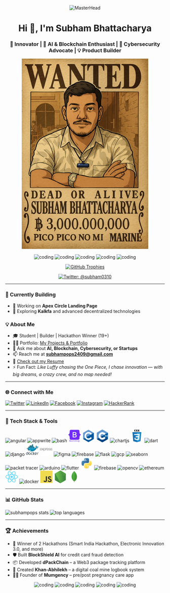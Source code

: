<p align="center">
  <img src="https://i.pinimg.com/originals/e9/e0/7c/e9e07cd1308b531c59510f3dad4263aa.gif" alt="MasterHead"/>
</p>
<h1 align="center">Hi 👋, I'm Subham Bhattacharya</h1>
<h3 align="center">🚀 Innovator | 🧠 AI & Blockchain Enthusiast | 🔐 Cybersecurity Advocate | 💡 Product Builder</h3>

<p align="center">
  <img src="https://raw.githubusercontent.com/Subhampops/Subham_assets/refs/heads/main/wanted.png" alt="subhampops" />
</p>

<p align="center" >
  <img src="https://i.pinimg.com/originals/5b/77/27/5b7727a81ba43e16eb57caa1abe7dd04.gif" alt="coding" width="100" height="100"/>
  <img src="https://img1.picmix.com/output/stamp/thumb/4/4/9/2/192944_2918f.gif" alt="coding" width="150" height="150"/>
  <img src="https://media0.giphy.com/media/v1.Y2lkPTc5MGI3NjExYXc3bmtjeWc5cmdweG9wN3M0amJlZnV2cTZ4dnhjNnIwbGFuNDlrdSZlcD12MV9pbnRlcm5hbF9naWZfYnlfaWQmY3Q9cw/IQebREsGFRXmo/giphy.gif" alt="coding" width="100" height="100"/>
  <img src="https://i.pinimg.com/originals/fd/b0/aa/fdb0aa2a4bbf1b78b00900284d00c7b4.gif" alt="coding" width="150" height="100"/>
  <img src="https://i.pinimg.com/originals/0f/ab/8e/0fab8ef1b1c2327ad9aeb68a7098e91a.gif" alt="coding" width="110" height="90"/>
</p>

<p align="center">
  <a href="https://github.com/ryo-ma/github-profile-trophy">
    <img src="https://github-profile-trophy.vercel.app/?username=subhampops&theme=gruvbox" alt="GitHub Trophies" />
  </a>
</p>

<p align="center">
  <a href="https://twitter.com/subham0310" target="blank">
    <img src="https://img.shields.io/twitter/follow/subham0310?logo=twitter&style=for-the-badge" alt="Twitter: @subham0310" />
  </a>
</p>

---

### 🚧 Currently Building

- 🔭 Working on **Apex Circle Landing Page**
- 🌱 Exploring **Kalkfa** and advanced decentralized technologies

### 💡 About Me

- 🎓 Student | Builder | Hackathon Winner (19+)
- 👨‍💻 Portfolio: [My Projects & Portfolio](https://portfolio-virid-eta-88.vercel.app/)
- 💬 Ask me about **AI, Blockchain, Cybersecurity, or Startups**
- 📫 Reach me at **subhampops2409@gmail.com**
- 📄 [Check out my Resume](https://drive.google.com/file/d/12XkB2M_VPW-i2f0B-nRn5WmPbxUXSRKe/view)
- ⚡ Fun Fact: *Like Luffy chasing the One Piece, I chase innovation — with big dreams, a crazy crew, and no map needed!*

---

### 🌐 Connect with Me

<p align="left">
  <a href="https://twitter.com/subham0310" target="blank"><img src="https://raw.githubusercontent.com/rahuldkjain/github-profile-readme-generator/master/src/images/icons/Social/twitter.svg" alt="Twitter" height="30" width="40" /></a>
  <a href="https://linkedin.com/in/subham2409" target="blank"><img src="https://raw.githubusercontent.com/rahuldkjain/github-profile-readme-generator/master/src/images/icons/Social/linked-in-alt.svg" alt="LinkedIn" height="30" width="40" /></a>
  <a href="https://fb.com/subham.bhattacharya.73594" target="blank"><img src="https://raw.githubusercontent.com/rahuldkjain/github-profile-readme-generator/master/src/images/icons/Social/facebook.svg" alt="Facebook" height="30" width="40" /></a>
  <a href="https://instagram.com/savage_eradicator" target="blank"><img src="https://raw.githubusercontent.com/rahuldkjain/github-profile-readme-generator/master/src/images/icons/Social/instagram.svg" alt="Instagram" height="30" width="40" /></a>
  <a href="https://www.hackerrank.com/subhampops2409" target="blank"><img src="https://raw.githubusercontent.com/rahuldkjain/github-profile-readme-generator/master/src/images/icons/Social/hackerrank.svg" alt="HackerRank" height="30" width="40" /></a>
</p>

---

### 🧰 Tech Stack & Tools

<p align="left">
  <!-- Add your icons here like before, just shorter version below -->
  <img src="https://angular.io/assets/images/logos/angular/angular.svg" alt="angular" width="40" height="40"/>
  <img src="https://www.vectorlogo.zone/logos/appwriteio/appwriteio-icon.svg" alt="appwrite" width="40" height="40"/>
  <img src="https://www.vectorlogo.zone/logos/gnu_bash/gnu_bash-icon.svg" alt="bash" width="40" height="40"/> 
  <img src="https://raw.githubusercontent.com/devicons/devicon/master/icons/bootstrap/bootstrap-plain-wordmark.svg" alt="bootstrap" width="40" height="40"/>
  <img src="https://raw.githubusercontent.com/devicons/devicon/master/icons/c/c-original.svg" alt="c" width="40" height="40"/>
  <img src="https://raw.githubusercontent.com/devicons/devicon/master/icons/cplusplus/cplusplus-original.svg" alt="cplusplus" width="40" height="40"/>
  <img src="https://www.chartjs.org/media/logo-title.svg" alt="chartjs" width="40" height="40"/> 
  <img src="https://raw.githubusercontent.com/devicons/devicon/master/icons/css3/css3-original-wordmark.svg" alt="css3" width="40" height="40"/>
  <img src="https://www.vectorlogo.zone/logos/dartlang/dartlang-icon.svg" alt="dart" width="40" height="40"/>
  <img src="https://cdn.worldvectorlogo.com/logos/django.svg" alt="django" width="40" height="40"/>
  <img src="https://raw.githubusercontent.com/devicons/devicon/master/icons/docker/docker-original-wordmark.svg" alt="docker" width="40" height="40"/>
  <img src="https://raw.githubusercontent.com/devicons/devicon/master/icons/express/express-original-wordmark.svg" alt="express" width="40" height="40"/> 
  <img src="https://www.vectorlogo.zone/logos/figma/figma-icon.svg" alt="figma" width="40" height="40"/>
  <img src="https://www.vectorlogo.zone/logos/firebase/firebase-icon.svg" alt="firebase" width="40" height="40"/> 
  <img src="https://icon.icepanel.io/Technology/svg/Flask.svg" alt="flask" width="40" height="40"/>
  <img src="https://www.vectorlogo.zone/logos/google_cloud/google_cloud-icon.svg" alt="gcp" width="40" height="40"/>
  <img src="https://seaborn.pydata.org/_images/logo-mark-lightbg.svg" alt="seaborn" width="40" height="40"/>
  <img src="https://hurbad.com/wp-content/uploads/2021/12/Cisco-Packet-Tracer.png" alt="packet tracer" width="40" height="40"/>
  <img src="https://cdn.worldvectorlogo.com/logos/arduino-1.svg" alt="arduino" width="40" height="40"/>
  <img src="https://www.vectorlogo.zone/logos/flutterio/flutterio-icon.svg" alt="flutter" width="40" height="40"/>
  <img src="https://raw.githubusercontent.com/devicons/devicon/master/icons/python/python-original.svg" alt="python" width="40" height="40"/>
  <img src="https://www.vectorlogo.zone/logos/firebase/firebase-icon.svg" alt="firebase" width="40" height="40"/>
  <img src="https://www.vectorlogo.zone/logos/opencv/opencv-icon.svg" alt="opencv" width="40" height="40"/>
  <img src="https://www.vectorlogo.zone/logos/ethereum/ethereum-icon.svg" alt="ethereum" width="40" height="40"/>
  <img src="https://raw.githubusercontent.com/devicons/devicon/master/icons/react/react-original.svg" alt="react" width="40" height="40"/>
  <img src="https://www.vectorlogo.zone/logos/docker/docker-icon.svg" alt="docker" width="40" height="40"/>
  <img src="https://raw.githubusercontent.com/devicons/devicon/master/icons/javascript/javascript-original.svg" alt="js" width="40" height="40"/>
  <img src="https://raw.githubusercontent.com/devicons/devicon/master/icons/nodejs/nodejs-original.svg" alt="node" width="40" height="40"/>
  <img src="https://raw.githubusercontent.com/devicons/devicon/master/icons/mongodb/mongodb-original.svg" alt="mongo" width="40" height="40"/>
</p>



---

### 📊 GitHub Stats

<p align="left">
  <img src="https://github-readme-stats.vercel.app/api?username=subhampops&show_icons=true&theme=radical" alt="subhampops stats" />
  <img src="https://github-readme-stats.vercel.app/api/top-langs/?username=subhampops&layout=compact&theme=radical" alt="top languages" />
</p>

---

### 🏆 Achievements

- 🥇 Winner of 2 Hackathons (Smart India Hackathon, Electronic Innovation 3.0, and more)
- 🛡️ Built **BlockShield AI** for credit card fraud detection
- 📦 Developed **dPackChain** – a Web3 package tracking platform
- 🤖 Created **Khan-Abhilekh** – a digital coal mine logbook system
- 👩‍⚕️ Founder of **Mumgency** – pre/post pregnancy care app


<p align="center" >
  <img src="https://i.pinimg.com/originals/5b/77/27/5b7727a81ba43e16eb57caa1abe7dd04.gif" alt="coding" width="100" height="100"/>
  <img src="https://img1.picmix.com/output/stamp/thumb/4/4/9/2/192944_2918f.gif" alt="coding" width="150" height="150"/>
  <img src="https://media0.giphy.com/media/v1.Y2lkPTc5MGI3NjExYXc3bmtjeWc5cmdweG9wN3M0amJlZnV2cTZ4dnhjNnIwbGFuNDlrdSZlcD12MV9pbnRlcm5hbF9naWZfYnlfaWQmY3Q9cw/IQebREsGFRXmo/giphy.gif" alt="coding" width="100" height="100"/>
  <img src="https://i.pinimg.com/originals/fd/b0/aa/fdb0aa2a4bbf1b78b00900284d00c7b4.gif" alt="coding" width="150" height="100"/>
  <img src="https://i.pinimg.com/originals/0f/ab/8e/0fab8ef1b1c2327ad9aeb68a7098e91a.gif" alt="coding" width="110" height="90"/>
</p>
